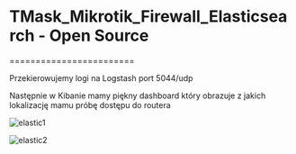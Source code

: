 # TMask_Mikrotik_Firewall_Elasticsearch - Open Source

========================


Przekierowujemy logi na Logstash port 5044/udp


Następnie w Kibanie mamy piękny dashboard który obrazuje z jakich lokalizację mamu próbę dostępu do routera

![elastic1](https://user-images.githubusercontent.com/75216446/157237161-318efe4a-2f12-4677-881c-2438e0a31096.png)



![elastic2](https://user-images.githubusercontent.com/75216446/157237189-e6559ae4-3b53-4eef-b5b7-33dd9d83efe5.png)




